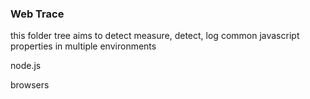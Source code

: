 ### Web Trace
this folder tree aims to detect measure, detect, log
common javascript properties in multiple environments

node.js

browsers